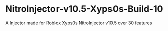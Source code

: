 # NitroInjector-v10.5-Xyps0s-Build-10
A Injector made for Roblox Xyps0s NitroInjector v10.5 over 30 features
